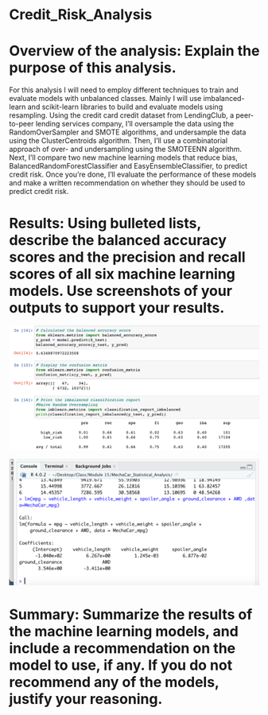 # Credit_Risk_Analysis

# Overview of the analysis: Explain the purpose of this analysis.

For this analysis I will need to employ different techniques to train and evaluate models with unbalanced classes. Mainly I will use imbalanced-learn and scikit-learn libraries to build and evaluate models using resampling. 
Using the credit card credit dataset from LendingClub, a peer-to-peer lending services company, I’ll oversample the data using the RandomOverSampler and SMOTE algorithms, and undersample the data using the ClusterCentroids algorithm. Then, I’ll use a combinatorial approach of over- and undersampling using the SMOTEENN algorithm. Next, I’ll compare two new machine learning models that reduce bias, BalancedRandomForestClassifier and EasyEnsembleClassifier, to predict credit risk. Once you’re done, I’ll evaluate the performance of these models and make a written recommendation on whether they should be used to predict credit risk.

# Results: Using bulleted lists, describe the balanced accuracy scores and the precision and recall scores of all six machine learning models. Use screenshots of your outputs to support your results.

!['Naive%20Random%20Oversampling](https://github.com/cbrito3/Credit_Risk_Analysis/blob/main/Naive%20Random%20Oversampling.png)

!['Visual%20Data/Linear%20Regression](https://github.com/cbrito3/MechaCar_Statistical_Analysis/blob/main/Visual%20Data/Linear%20Regression.png?raw=true)


# Summary: Summarize the results of the machine learning models, and include a recommendation on the model to use, if any. If you do not recommend any of the models, justify your reasoning.





